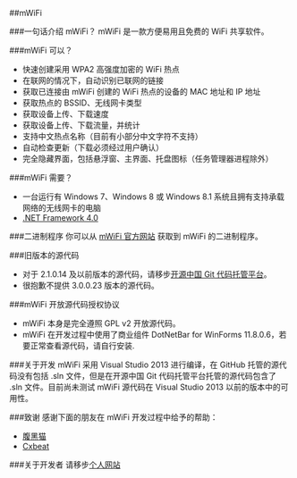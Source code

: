 ##mWiFi

###一句话介绍 mWiFi？
mWiFi 是一款方便易用且免费的 WiFi 共享软件。

###mWiFi 可以？

* 快速创建采用 WPA2 高强度加密的 WiFi 热点
* 在联网的情况下，自动识别已联网的链接
* 获取已连接由 mWiFi 创建的 WiFi 热点的设备的 MAC 地址和 IP 地址
* 获取热点的 BSSID、无线网卡类型
* 获取设备上传、下载速度
* 获取设备上传、下载流量，并统计
* 支持中文热点名称（目前有小部分中文字符不支持）
* 自动检查更新（下载必须经过用户确认）
* 完全隐藏界面，包括悬浮窗、主界面、托盘图标（任务管理器进程除外）

###mWiFi 需要？
* 一台运行有 Windows 7、Windows 8 或 Windows 8.1 系统且拥有支持承载网络的无线网卡的电脑
* [.NET Framework 4.0](http://pan.baidu.com/share/link?shareid=511862288&uk=253168895)

###二进制程序
你可以从 [mWiFi 官方网站](http://mwifi.moefactory.com) 获取到 mWiFi 的二进制程序。

###旧版本的源代码
* 对于 2.1.0.14 及以前版本的源代码，请移步[开源中国 Git 代码托管平台](http://git.oschina.net/moefactory/mWiFi)。
* 很抱歉不提供 3.0.0.23 版本的源代码。

###mWiFi 开放源代码授权协议
* mWiFi 本身是完全遵照 GPL v2 开放源代码。
* mWiFi 在开发过程中使用了商业组件 DotNetBar for WinForms 11.8.0.6，若要正常查看源代码，请自行安装.

###关于开发
mWiFi 采用 Visual Studio 2013 进行编译，在 GitHub 托管的源代码没有包括 .sln 文件，但是在开源中国 Git 代码托管平台托管的源代码包含了 .sln 文件。目前尚未测试 mWiFi 源代码在 Visual Studio 2013 以前的版本中的可用性。

###致谢
感谢下面的朋友在 mWiFi 开发过程中给予的帮助：

* [腹黑猫](http://www.fuheicat.com/) 
* [Cxbeat](http://www.cxbeat.me/)

###关于开发者
请移步[个人网站](http://www.moefactory.com)
